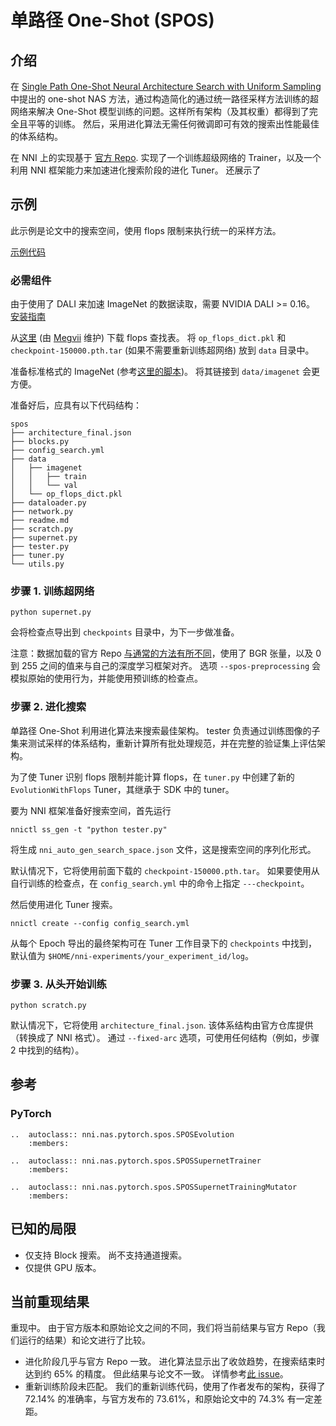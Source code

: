 # 单路径 One-Shot (SPOS)

## 介绍

在 [Single Path One-Shot Neural Architecture Search with Uniform Sampling](https://arxiv.org/abs/1904.00420) 中提出的 one-shot NAS 方法，通过构造简化的通过统一路径采样方法训练的超网络来解决 One-Shot 模型训练的问题。这样所有架构（及其权重）都得到了完全且平等的训练。 然后，采用进化算法无需任何微调即可有效的搜索出性能最佳的体系结构。

在 NNI 上的实现基于 [官方 Repo](https://github.com/megvii-model/SinglePathOneShot). 实现了一个训练超级网络的 Trainer，以及一个利用 NNI 框架能力来加速进化搜索阶段的进化 Tuner。 还展示了

## 示例

此示例是论文中的搜索空间，使用 flops 限制来执行统一的采样方法。

[示例代码](https://github.com/microsoft/nni/tree/v1.9/examples/nas/spos)

### 必需组件

由于使用了 DALI 来加速 ImageNet 的数据读取，需要 NVIDIA DALI >= 0.16。 [安装指南](https://docs.nvidia.com/deeplearning/sdk/dali-developer-guide/docs/installation.html)

从[这里](https://1drv.ms/u/s!Am_mmG2-KsrnajesvSdfsq_cN48?e=aHVppN) (由 [Megvii](https://github.com/megvii-model) 维护) 下载 flops 查找表。 将 `op_flops_dict.pkl` 和 `checkpoint-150000.pth.tar` (如果不需要重新训练超网络) 放到 `data` 目录中。

准备标准格式的 ImageNet (参考[这里的脚本](https://gist.github.com/BIGBALLON/8a71d225eff18d88e469e6ea9b39cef4))。 将其链接到 `data/imagenet` 会更方便。

准备好后，应具有以下代码结构：

```
spos
├── architecture_final.json
├── blocks.py
├── config_search.yml
├── data
│   ├── imagenet
│   │   ├── train
│   │   └── val
│   └── op_flops_dict.pkl
├── dataloader.py
├── network.py
├── readme.md
├── scratch.py
├── supernet.py
├── tester.py
├── tuner.py
└── utils.py
```

### 步骤 1. 训练超网络

```
python supernet.py
```

会将检查点导出到 `checkpoints` 目录中，为下一步做准备。

注意：数据加载的官方 Repo [与通常的方法有所不同](https://github.com/megvii-model/SinglePathOneShot/issues/5)，使用了 BGR 张量，以及 0 到 255 之间的值来与自己的深度学习框架对齐。 选项 `--spos-preprocessing` 会模拟原始的使用行为，并能使用预训练的检查点。

### 步骤 2. 进化搜索

单路径 One-Shot 利用进化算法来搜索最佳架构。 tester 负责通过训练图像的子集来测试采样的体系结构，重新计算所有批处理规范，并在完整的验证集上评估架构。

为了使 Tuner 识别 flops 限制并能计算 flops，在 `tuner.py` 中创建了新的 `EvolutionWithFlops` Tuner，其继承于 SDK 中的 tuner。

要为 NNI 框架准备好搜索空间，首先运行

```
nnictl ss_gen -t "python tester.py"
```

将生成 `nni_auto_gen_search_space.json` 文件，这是搜索空间的序列化形式。

默认情况下，它将使用前面下载的 `checkpoint-150000.pth.tar`。 如果要使用从自行训练的检查点，在 `config_search.yml` 中的命令上指定 `---checkpoint`。

然后使用进化 Tuner 搜索。

```
nnictl create --config config_search.yml
```

从每个 Epoch 导出的最终架构可在 Tuner 工作目录下的 `checkpoints` 中找到，默认值为 `$HOME/nni-experiments/your_experiment_id/log`。

### 步骤 3. 从头开始训练

```
python scratch.py
```

默认情况下，它将使用 `architecture_final.json`. 该体系结构由官方仓库提供（转换成了 NNI 格式）。 通过 `--fixed-arc` 选项，可使用任何结构（例如，步骤 2 中找到的结构）。

## 参考

### PyTorch

```eval_rst
..  autoclass:: nni.nas.pytorch.spos.SPOSEvolution
    :members:

..  autoclass:: nni.nas.pytorch.spos.SPOSSupernetTrainer
    :members:

..  autoclass:: nni.nas.pytorch.spos.SPOSSupernetTrainingMutator
    :members:
```

## 已知的局限

* 仅支持 Block 搜索。 尚不支持通道搜索。
* 仅提供 GPU 版本。

## 当前重现结果

重现中。 由于官方版本和原始论文之间的不同，我们将当前结果与官方 Repo（我们运行的结果）和论文进行了比较。

* 进化阶段几乎与官方 Repo 一致。 进化算法显示出了收敛趋势，在搜索结束时达到约 65% 的精度。 但此结果与论文不一致。 详情参考[此 issue](https://github.com/megvii-model/SinglePathOneShot/issues/6)。
* 重新训练阶段未匹配。 我们的重新训练代码，使用了作者发布的架构，获得了 72.14% 的准确率，与官方发布的 73.61%，和原始论文中的 74.3% 有一定差距。
